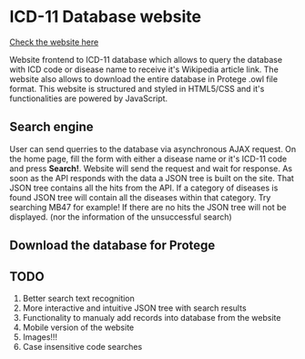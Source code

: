 # ICD-11 Database website
[Check the website here](https://ninjaxfreezu.github.io/icddatabase/)

Website frontend to ICD-11 database which allows to query the database with ICD code or disease name to receive it's Wikipedia article link. The website also allows to download the entire database in Protege .owl file format. This website is structured and styled in HTML5/CSS and it's functionalities are powered by JavaScript.

## Search engine
User can send querries to the database via asynchronous AJAX request. On the home page, fill the form with either a disease name or it's ICD-11 code and press __Search!__. Website will send the request and wait for response. As soon as the API responds with the data a JSON tree is built on the site. That JSON tree contains all the hits from the API. If a category of diseases is found JSON tree will contain all the diseases within that category. Try searching MB47 for example!
If there are no hits the JSON tree will not be displayed. (nor the information of the unsuccessful search)

## Download the database for Protege


## TODO
1. Better search text recognition
2. More interactive and intuitive JSON tree with search results
3. Functionality to manualy add records into database from the website
4. Mobile version of the website
5. Images!!!
6. Case insensitive code searches
